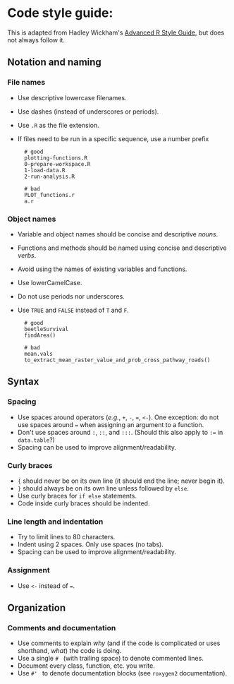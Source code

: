 # Code style guide:

This is adapted from Hadley Wickham's [Advanced R Style Guide](http://adv-r.had.co.nz/Style.html), but does not always follow it.

## Notation and naming

### File names

- Use descriptive lowercase filenames.
- Use dashes (instead of underscores or periods).
- Use `.R` as the file extension.
- If files need to be run in a specific sequence, use a number prefix

        # good
        plotting-functions.R
        0-prepare-workspace.R
        1-load-data.R
        2-run-analysis.R
        
        # bad
        PLOT_functions.r
        a.r

### Object names

- Variable and object names should be concise and descriptive *nouns*.
- Functions and methods should be named using concise and descriptive *verbs*.
- Avoid using the names of existing variables and functions.
- Use lowerCamelCase.
- Do not use periods nor underscores.
- Use `TRUE` and `FALSE` instead of `T` and `F`.

        # good
        beetleSurvival
        findArea()
        
        # bad
        mean.vals
        to_extract_mean_raster_value_and_prob_cross_pathway_roads()

## Syntax

### Spacing

- Use spaces around operators (*e.g.*, `+`, `-`, `=`, `<-`). One exception: do not use spaces around `=` when assigning an argument to a function.
- Don't use spaces around `:`, `::`, and `:::`. (Should this also apply to `:=` in `data.table`?)
- Spacing can be used to improve alignment/readability.

### Curly braces

- `{` should never be on its own line (it should end the line; never begin it).
- `}` should always be on its own line unless followed by `else`.
- Use curly braces for `if else` statements.
- Code inside curly braces should be indented.

### Line length and indentation

- Try to limit lines to 80 characters.
- Indent using 2 spaces. Only use spaces (no tabs).
- Spacing can be used to improve alignment/readability.

### Assignment

- Use `<-` instead of `=`.

## Organization

### Comments and documentation

- Use comments to explain *why* (and if the code is complicated or uses shorthand, *what*) the code is doing.
- Use a single `# ` (with trailing space) to denote commented lines.
- Document every class, function, etc. you write.
- Use `#' ` to denote documentation blocks (see `roxygen2` documentation).
